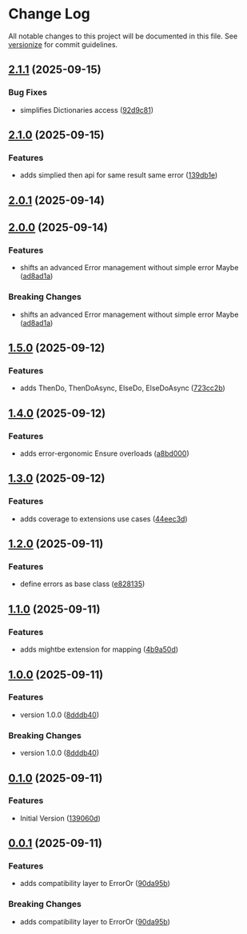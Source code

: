 # Change Log

All notable changes to this project will be documented in this file. See [versionize](https://github.com/versionize/versionize) for commit guidelines.

<a name="2.1.1"></a>
## [2.1.1](https://www.github.com/lucafabbri/Maybe/releases/tag/v2.1.1) (2025-09-15)

### Bug Fixes

* simplifies Dictionaries access ([92d9c81](https://www.github.com/lucafabbri/Maybe/commit/92d9c8187538d38250c995ca08d100a758d9e172))

<a name="2.1.0"></a>
## [2.1.0](https://www.github.com/lucafabbri/Maybe/releases/tag/v2.1.0) (2025-09-15)

### Features

* adds simplied then api for same result same error ([139db1e](https://www.github.com/lucafabbri/Maybe/commit/139db1e10414af81d95affe5b510be06f305c82c))

<a name="2.0.1"></a>
## [2.0.1](https://www.github.com/lucafabbri/Maybe/releases/tag/v2.0.1) (2025-09-14)

<a name="2.0.0"></a>
## [2.0.0](https://www.github.com/lucafabbri/Maybe/releases/tag/v2.0.0) (2025-09-14)

### Features

* shifts an advanced Error management without simple error Maybe<TValue> ([ad8ad1a](https://www.github.com/lucafabbri/Maybe/commit/ad8ad1ae789cd4d3c9c693b92dcaeb1f92209678))

### Breaking Changes

* shifts an advanced Error management without simple error Maybe<TValue> ([ad8ad1a](https://www.github.com/lucafabbri/Maybe/commit/ad8ad1ae789cd4d3c9c693b92dcaeb1f92209678))

<a name="1.5.0"></a>
## [1.5.0](https://www.github.com/lucafabbri/Maybe/releases/tag/v1.5.0) (2025-09-12)

### Features

* adds ThenDo, ThenDoAsync, ElseDo, ElseDoAsync ([723cc2b](https://www.github.com/lucafabbri/Maybe/commit/723cc2b360b55e6c6387c1eb70ba5a55de50ff67))

<a name="1.4.0"></a>
## [1.4.0](https://www.github.com/lucafabbri/Maybe/releases/tag/v1.4.0) (2025-09-12)

### Features

* adds error-ergonomic Ensure overloads ([a8bd000](https://www.github.com/lucafabbri/Maybe/commit/a8bd000286c1a2d5c76eb3b604333142473f9f15))

<a name="1.3.0"></a>
## [1.3.0](https://www.github.com/lucafabbri/Maybe/releases/tag/v1.3.0) (2025-09-12)

### Features

* adds coverage to extensions use cases ([44eec3d](https://www.github.com/lucafabbri/Maybe/commit/44eec3d90a4c7f3697a7b1c21d2f42314f45c683))

<a name="1.2.0"></a>
## [1.2.0](https://www.github.com/lucafabbri/Maybe/releases/tag/v1.2.0) (2025-09-11)

### Features

* define errors as base class ([e828135](https://www.github.com/lucafabbri/Maybe/commit/e828135dc75ba7b24643cbe951bec58353124490))

<a name="1.1.0"></a>
## [1.1.0](https://www.github.com/lucafabbri/Maybe/releases/tag/v1.1.0) (2025-09-11)

### Features

* adds mightbe extension for mapping ([4b9a50d](https://www.github.com/lucafabbri/Maybe/commit/4b9a50d7fd1a41ab4554460769b29505a907be90))

<a name="1.0.0"></a>
## [1.0.0](https://www.github.com/lucafabbri/Maybe/releases/tag/v1.0.0) (2025-09-11)

### Features

* version 1.0.0 ([8dddb40](https://www.github.com/lucafabbri/Maybe/commit/8dddb402943b4422adefc281c6a888ac2c573440))

### Breaking Changes

* version 1.0.0 ([8dddb40](https://www.github.com/lucafabbri/Maybe/commit/8dddb402943b4422adefc281c6a888ac2c573440))

<a name="0.1.0"></a>
## [0.1.0](https://www.github.com/lucafabbri/Maybe/releases/tag/v0.1.0) (2025-09-11)

### Features

* Initial Version ([139060d](https://www.github.com/lucafabbri/Maybe/commit/139060d9ec762273c7599ecdfd3772816a661ee4))

<a name="0.0.1"></a>
## [0.0.1](https://www.github.com/lucafabbri/Maybe/releases/tag/v0.0.1) (2025-09-11)

### Features

* adds compatibility layer to ErrorOr ([90da95b](https://www.github.com/lucafabbri/Maybe/commit/90da95b4874f946b20973034d63a89c6bc8e8ec1))

### Breaking Changes

* adds compatibility layer to ErrorOr ([90da95b](https://www.github.com/lucafabbri/Maybe/commit/90da95b4874f946b20973034d63a89c6bc8e8ec1))


